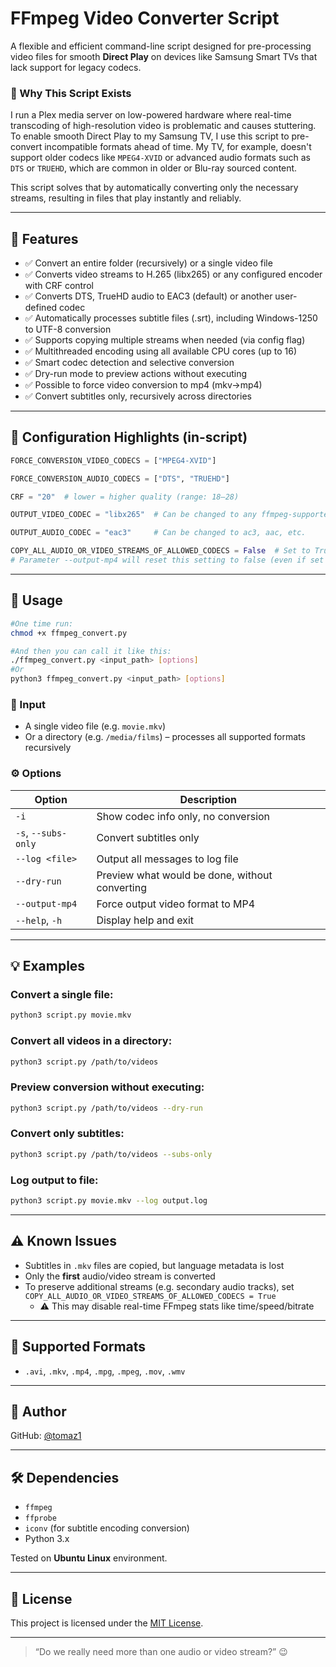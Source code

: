 # FFmpeg Video Converter Script

A flexible and efficient command-line script designed for pre-processing video files for smooth **Direct Play** on devices like Samsung Smart TVs that lack support for legacy codecs.

### 🎯 Why This Script Exists

I run a Plex media server on low-powered hardware where real-time transcoding of high-resolution video is problematic and causes stuttering. To enable smooth Direct Play to my Samsung TV, I use this script to pre-convert incompatible formats ahead of time. My TV, for example, doesn't support older codecs like `MPEG4-XVID` or advanced audio formats such as `DTS` or `TRUEHD`, which are common in older or Blu-ray sourced content.

This script solves that by automatically converting only the necessary streams, resulting in files that play instantly and reliably.

---

## 📌 Features

- ✅ Convert an entire folder (recursively) or a single video file
- ✅ Converts video streams to H.265 (libx265) or any configured encoder with CRF control
- ✅ Converts DTS, TrueHD audio to EAC3 (default) or another user-defined codec
- ✅ Automatically processes subtitle files (.srt), including Windows-1250 to UTF-8 conversion
- ✅ Supports copying multiple streams when needed (via config flag)
- ✅ Multithreaded encoding using all available CPU cores (up to 16)
- ✅ Smart codec detection and selective conversion
- ✅ Dry-run mode to preview actions without executing
- ✅ Possible to force video conversion to mp4 (mkv->mp4)
- ✅ Convert subtitles only, recursively across directories

---

## 🔧 Configuration Highlights (in-script)

```python
FORCE_CONVERSION_VIDEO_CODECS = ["MPEG4-XVID"]

FORCE_CONVERSION_AUDIO_CODECS = ["DTS", "TRUEHD"]

CRF = "20"  # lower = higher quality (range: 18–28)

OUTPUT_VIDEO_CODEC = "libx265"  # Can be changed to any ffmpeg-supported encoder

OUTPUT_AUDIO_CODEC = "eac3"     # Can be changed to ac3, aac, etc.

COPY_ALL_AUDIO_OR_VIDEO_STREAMS_OF_ALLOWED_CODECS = False  # Set to True to preserve all streams
# Parameter --output-mp4 will reset this setting to false (even if set to True in here)

```

---

## 🚀 Usage
```bash
#One time run:
chmod +x ffmpeg_convert.py

#And then you can call it like this:
./ffmpeg_convert.py <input_path> [options]
#Or
python3 ffmpeg_convert.py <input_path> [options]
```

### 📁 Input

- A single video file (e.g. `movie.mkv`)
- Or a directory (e.g. `/media/films`) – processes all supported formats recursively

### ⚙️ Options

| Option              | Description                                    |
| ------------------- | ---------------------------------------------- |
| `-i`                | Show codec info only, no conversion            |
| `-s`, `--subs-only` | Convert subtitles only                         |
| `--log <file>`      | Output all messages to log file                |
| `--dry-run`         | Preview what would be done, without converting |
| `--output-mp4`      | Force output video format to MP4               |
| `--help`, `-h`      | Display help and exit                          |

---

## 💡 Examples

### Convert a single file:

```bash
python3 script.py movie.mkv
```

### Convert all videos in a directory:

```bash
python3 script.py /path/to/videos
```

### Preview conversion without executing:

```bash
python3 script.py /path/to/videos --dry-run
```

### Convert only subtitles:

```bash
python3 script.py /path/to/videos --subs-only
```

### Log output to file:

```bash
python3 script.py movie.mkv --log output.log
```

---

## ⚠️ Known Issues

- Subtitles in `.mkv` files are copied, but language metadata is lost
- Only the **first** audio/video stream is converted
- To preserve additional streams (e.g. secondary audio tracks), set `COPY_ALL_AUDIO_OR_VIDEO_STREAMS_OF_ALLOWED_CODECS = True`
  - ⚠️ This may disable real-time FFmpeg stats like time/speed/bitrate

---

## 📂 Supported Formats

- `.avi`, `.mkv`, `.mp4`, `.mpg`, `.mpeg`, `.mov`, `.wmv`

---

## 👤 Author

GitHub: [@tomaz1](https://github.com/tomaz1)

---

## 🛠 Dependencies

- `ffmpeg`
- `ffprobe`
- `iconv` (for subtitle encoding conversion)
- Python 3.x

Tested on **Ubuntu Linux** environment.

---

## 📜 License

This project is licensed under the [MIT License](https://opensource.org/licenses/MIT).

---

> “Do we really need more than one audio or video stream?” 😉

